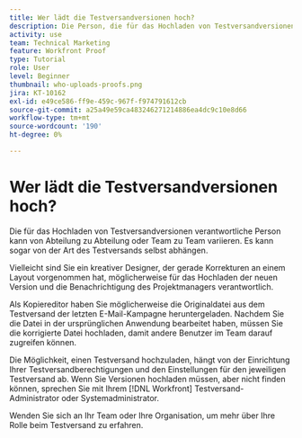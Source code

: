 ```yaml
---
title: Wer lädt die Testversandversionen hoch?
description: Die Person, die für das Hochladen von Testversandversionen in [!DNL  Workfront] kann variieren. Erfahren Sie mehr über gängige Anwendungsfälle, um die ideale Einrichtung in Ihrem Unternehmen zu ermitteln.
activity: use
team: Technical Marketing
feature: Workfront Proof
type: Tutorial
role: User
level: Beginner
thumbnail: who-uploads-proofs.png
jira: KT-10162
exl-id: e49ce586-ff9e-459c-967f-f974791612cb
source-git-commit: a25a49e59ca483246271214886ea4dc9c10e8d66
workflow-type: tm+mt
source-wordcount: '190'
ht-degree: 0%

---
```


# Wer lädt die Testversandversionen hoch?

Die für das Hochladen von Testversandversionen verantwortliche Person kann von Abteilung zu Abteilung oder Team zu Team variieren. Es kann sogar von der Art des Testversands selbst abhängen.

Vielleicht sind Sie ein kreativer Designer, der gerade Korrekturen an einem Layout vorgenommen hat, möglicherweise für das Hochladen der neuen Version und die Benachrichtigung des Projektmanagers verantwortlich.

Als Kopiereditor haben Sie möglicherweise die Originaldatei aus dem Testversand der letzten E-Mail-Kampagne heruntergeladen. Nachdem Sie die Datei in der ursprünglichen Anwendung bearbeitet haben, müssen Sie die korrigierte Datei hochladen, damit andere Benutzer im Team darauf zugreifen können.

Die Möglichkeit, einen Testversand hochzuladen, hängt von der Einrichtung Ihrer Testversandberechtigungen und den Einstellungen für den jeweiligen Testversand ab. Wenn Sie Versionen hochladen müssen, aber nicht finden können, sprechen Sie mit Ihrem [!DNL Workfront] Testversand-Administrator oder Systemadministrator.

Wenden Sie sich an Ihr Team oder Ihre Organisation, um mehr über Ihre Rolle beim Testversand zu erfahren.
